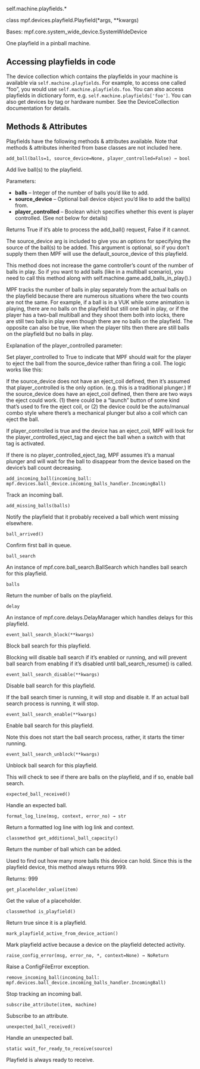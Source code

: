 
self.machine.playfields.*

class mpf.devices.playfield.Playfield(*args, **kwargs)

Bases: mpf.core.system_wide_device.SystemWideDevice

One playfield in a pinball machine.

## Accessing playfields in code

The device collection which contains the playfields in your machine is available via `self.machine.playfields`. For example, to access one called “foo”, you would use `self.machine.playfields.foo`. You can also access playfields in dictionary form, e.g. `self.machine.playfields['foo']`. You can also get devices by tag or hardware number. See the DeviceCollection documentation for details.

## Methods & Attributes

Playfields have the following methods & attributes available. Note that methods & attributes inherited from base classes are not included here.

`add_ball(balls=1, source_device=None, player_controlled=False) → bool`

Add live ball(s) to the playfield.

Parameters:

* **balls** – Integer of the number of balls you’d like to add.
* **source_device** – Optional ball device object you’d like to add the ball(s) from.
* **player_controlled** – Boolean which specifies whether this event is player controlled. (See not below for details)

Returns True if it’s able to process the add_ball() request, False if it cannot.

The source_device arg is included to give you an options for specifying the source of the ball(s) to be added. This argument is optional, so if you don’t supply them then MPF will use the default_source_device of this playfield.

This method does not increase the game controller’s count of the number of balls in play. So if you want to add balls (like in a multiball scenario), you need to call this method along with self.machine.game.add_balls_in_play().)

MPF tracks the number of balls in play separately from the actual balls on the playfield because there are numerous situations where the two counts are not the same. For example, if a ball is in a VUK while some animation is playing, there are no balls on the playfield but still one ball in play, or if the player has a two-ball multiball and they shoot them both into locks, there are still two balls in play even though there are no balls on the playfield. The opposite can also be true, like when the player tilts then there are still balls on the playfield but no balls in play.

Explanation of the player_controlled parameter:

Set player_controlled to True to indicate that MPF should wait for the player to eject the ball from the source_device rather than firing a coil. The logic works like this:

If the source_device does not have an eject_coil defined, then it’s assumed that player_controlled is the only option. (e.g. this is a traditional plunger.) If the source_device does have an eject_coil defined, then there are two ways the eject could work. (1) there could be a “launch” button of some kind that’s used to fire the eject coil, or (2) the device could be the auto/manual combo style where there’s a mechanical plunger but also a coil which can eject the ball.

If player_controlled is true and the device has an eject_coil, MPF will look for the player_controlled_eject_tag and eject the ball when a switch with that tag is activated.

If there is no player_controlled_eject_tag, MPF assumes it’s a manual plunger and will wait for the ball to disappear from the device based on the device’s ball count decreasing.

`add_incoming_ball(incoming_ball: mpf.devices.ball_device.incoming_balls_handler.IncomingBall)`

Track an incoming ball.

`add_missing_balls(balls)`

Notify the playfield that it probably received a ball which went missing elsewhere.

`ball_arrived()`

Confirm first ball in queue.

`ball_search`

An instance of mpf.core.ball_search.BallSearch which handles ball search for this playfield.

`balls`

Return the number of balls on the playfield.

`delay`

An instance of mpf.core.delays.DelayManager which handles delays for this playfield.

`event_ball_search_block(**kwargs)`

Block ball search for this playfield.

Blocking will disable ball search if it’s enabled or running, and will prevent ball search from enabling if it’s disabled until ball_search_resume() is called.

`event_ball_search_disable(**kwargs)`

Disable ball search for this playfield.

If the ball search timer is running, it will stop and disable it. If an actual ball search process is running, it will stop.

`event_ball_search_enable(**kwargs)`

Enable ball search for this playfield.

Note this does not start the ball search process, rather, it starts the timer running.

`event_ball_search_unblock(**kwargs)`

Unblock ball search for this playfield.

This will check to see if there are balls on the playfield, and if so, enable ball search.

`expected_ball_received()`

Handle an expected ball.

`format_log_line(msg, context, error_no) → str`

Return a formatted log line with log link and context.

`classmethod get_additional_ball_capacity()`

Return the number of ball which can be added.

Used to find out how many more balls this device can hold. Since this is the playfield device, this method always returns 999.

Returns: 999

`get_placeholder_value(item)`

Get the value of a placeholder.

`classmethod is_playfield()`

Return true since it is a playfield.

`mark_playfield_active_from_device_action()`

Mark playfield active because a device on the playfield detected activity.

`raise_config_error(msg, error_no, *, context=None) → NoReturn`

Raise a ConfigFileError exception.

`remove_incoming_ball(incoming_ball: mpf.devices.ball_device.incoming_balls_handler.IncomingBall)`

Stop tracking an incoming ball.

`subscribe_attribute(item, machine)`

Subscribe to an attribute.

`unexpected_ball_received()`

Handle an unexpected ball.

`static wait_for_ready_to_receive(source)`

Playfield is always ready to receive.

